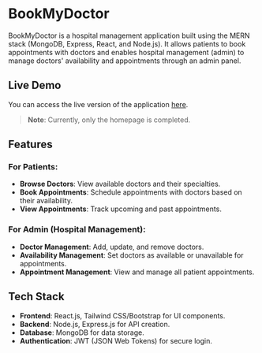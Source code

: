 

# BookMyDoctor

BookMyDoctor is a hospital management application built using the MERN stack (MongoDB, Express, React, and Node.js). It allows patients to book appointments with doctors and enables hospital management (admin) to manage doctors' availability and appointments through an admin panel.

## Live Demo

You can access the live version of the application [here](https://book-my-doctor-chi.vercel.app/).

> **Note**: Currently, only the homepage is completed.

## Features

### For Patients:
- **Browse Doctors**: View available doctors and their specialties.
- **Book Appointments**: Schedule appointments with doctors based on their availability.
- **View Appointments**: Track upcoming and past appointments.

### For Admin (Hospital Management):
- **Doctor Management**: Add, update, and remove doctors.
- **Availability Management**: Set doctors as available or unavailable for appointments.
- **Appointment Management**: View and manage all patient appointments.

## Tech Stack

- **Frontend**: React.js, Tailwind CSS/Bootstrap for UI components.
- **Backend**: Node.js, Express.js for API creation.
- **Database**: MongoDB for data storage.
- **Authentication**: JWT (JSON Web Tokens) for secure login.
 

